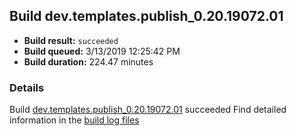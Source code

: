 ## Build dev.templates.publish_0.20.19072.01
- **Build result:** `succeeded`
- **Build queued:** 3/13/2019 12:25:42 PM
- **Build duration:** 224.47 minutes
### Details
Build [dev.templates.publish_0.20.19072.01](https://winappstudio.visualstudio.com/web/build.aspx?pcguid=a4ef43be-68ce-4195-a619-079b4d9834c2&builduri=vstfs%3a%2f%2f%2fBuild%2fBuild%2f27248) succeeded
Find detailed information in the [build log files](https://uwpctdiags.blob.core.windows.net/buildlogs/dev.templates.publish_0.20.19072.01_logs.zip)
